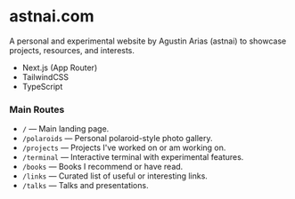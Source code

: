 # astnai.com

A personal and experimental website by Agustin Arias (astnai) to showcase projects, resources, and interests.

- Next.js (App Router)
- TailwindCSS
- TypeScript

### Main Routes

- `/` — Main landing page.
- `/polaroids` — Personal polaroid-style photo gallery.
- `/projects` — Projects I've worked on or am working on.
- `/terminal` — Interactive terminal with experimental features.
- `/books` — Books I recommend or have read.
- `/links` — Curated list of useful or interesting links.
- `/talks` — Talks and presentations.
